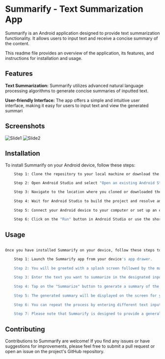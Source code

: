 
# Summarify - Text Summarization App


Summarify is an Android application designed to provide text summarization functionality. It allows users to input text and receive a concise summary of the content.

This readme file provides an overview of the application, its features, and instructions for installation and usage.

## Features

**Text Summarization:** Summarify utilizes advanced natural language processing algorithms to generate concise summaries of inputted text.

**User-friendly Interface:** The app offers a simple and intuitive user interface, making it easy for users to input text and view the generated summari


## Screenshots
![Slide1](https://github.com/Shashankappu/Summarify/assets/50190738/2ea1c3fb-888f-4a13-8791-48de0275f995)
![Slide2](https://github.com/Shashankappu/Summarify/assets/50190738/77952726-010d-4cfd-8a27-85fe2cd58ea0)
## Installation

To install Summarify on your Android device, follow these steps:

```bash
    Step 1: Clone the repository to your local machine or download the source code as a ZIP file.

    Step 2: Open Android Studio and select "Open an existing Android Studio project."

    Step 3: Navigate to the location where you cloned or downloaded the repository and select the project directory.
  
    Step 4: Wait for Android Studio to build the project and resolve any dependencies.
  
    Step 5: Connect your Android device to your computer or set up an emulator.
  
    Step 6: Click on the "Run" button in Android Studio or use the shortcut Shift+F10 to install and run the app on your device or emulator.
```
    
## Usage

```bash

Once you have installed Summarify on your device, follow these steps to use the app:

    Step 1: Launch the Summarify app from your device's app drawer.
  
    Step 2: You will be greeted with a splash screen followed by the main interface of the app.
  
    Step 3: Enter the text you want to summarize in the designated input field.
  
    Step 4: Tap on the "Summarize" button to generate a summary of the provided text.
  
    Step 5: The generated summary will be displayed on the screen for your reference.
  
    Step 6: You can repeat the process by entering different text inputs and tapping the "Summarize" button again.
  
    Step 7: Please note that Summarify is designed to provide a general summary of the text and may not capture all the details. The quality and accuracy of the summaries may vary depending on the complexity and length of the input text.
```


## Contributing


Contributions to Summarify are welcome! If you find any issues or have suggestions for improvements, please feel free to submit a pull request or open an issue on the project's GitHub repository.

